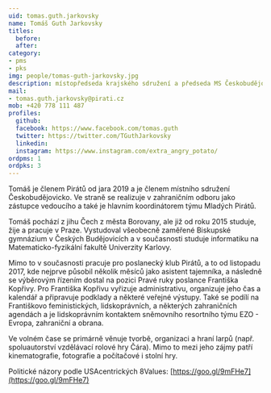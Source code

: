 ```yaml
---
uid: tomas.guth.jarkovsky
name: Tomáš Guth Jarkovsky
titles:
  before: 
  after:
category:
- pms
- pks
img: people/tomas-guth-jarkovsky.jpg
description: místopředseda krajského sdružení a předseda MS Českobudějovicko
mail:
- tomas.guth.jarkovsky@pirati.cz
mob: +420 778 111 487
profiles:
  github:
  facebook:	https://www.facebook.com/tomas.guth			
  twitter: https://twitter.com/TGuthJarkovsky
  linkedin:
  instagram: https://www.instagram.com/extra_angry_potato/
ordpms: 1 
ordpks: 3 
---
```


Tomáš je členem Pirátů od jara 2019 a je členem místního sdružení Českobudějovicko. Ve straně se realizuje v zahraničním odboru jako zástupce vedoucího a také je hlavním koordinátorem týmu Mladých Pirátů.

Tomáš pochází z jihu Čech z města Borovany, ale již od roku 2015 studuje, žije a pracuje v Praze. Vystudoval všeobecně zaměřené Biskupské gymnázium v Českých Budějovicích a v současnosti studuje informatiku na Matematicko-fyzikální fakultě Univerzity Karlovy.

Mimo to v současnosti pracuje pro poslanecký klub Pirátů, a to od listopadu 2017, kde nejprve působil několik měsíců jako asistent tajemníka, a následně se výběrovým řízením dostal na pozici Pravé ruky poslance Františka Kopřivy. Pro Františka Kopřivu vyřizuje administrativu, organizuje jeho čas a kalendář a připravuje podklady a některé veřejné výstupy. Také se podílí na Františkovo feministických, lidskoprávních, a některých zahraničních agendách a je lidskoprávním kontaktem sněmovního resortního týmu EZO - Evropa, zahraniční a obrana.

Ve volném čase se primárně věnuje tvorbě, organizaci a hraní larpů (např. spoluautorství vzdělávací rolové hry Čára). Mimo to mezi jeho zájmy patří kinematografie, fotografie a počítačové i stolní hry.

Politické názory podle USAcentrických 8Values: [https://goo.gl/9mFHe7](https://goo.gl/9mFHe7)

